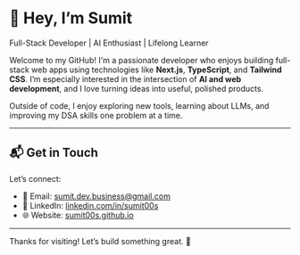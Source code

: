 # 👋 Hey, I’m Sumit

Full-Stack Developer | AI Enthusiast | Lifelong Learner

Welcome to my GitHub! I'm a passionate developer who enjoys building full-stack web apps using technologies like **Next.js**, **TypeScript**, and **Tailwind CSS**. I’m especially interested in the intersection of **AI and web development**, and I love turning ideas into useful, polished products.

Outside of code, I enjoy exploring new tools, learning about LLMs, and improving my DSA skills one problem at a time.

---

## 📬 Get in Touch

Let’s connect:

- 📧 Email: [sumit.dev.business@gmail.com](mailto:sumitsonawane856@gmail.com)  
- 💼 LinkedIn: [linkedin.com/in/sumit00s](https://www.linkedin.com/in/sumit-sonawane-b63b9b306)  
- 🌐 Website: [sumit00s.github.io](https://sumit00s.github.io)

---

Thanks for visiting! Let’s build something great. 🚀
